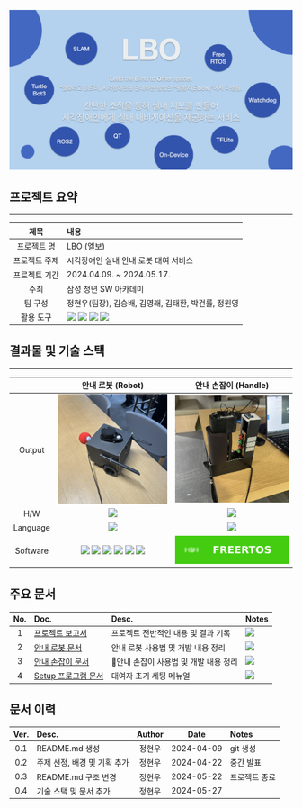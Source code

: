 ![LBO Intro](./Docs/images/LBO%20Intro.jpeg)
## 프로젝트 요약

---
|제목|내용|
|:---:|:---|
|프로젝트 명|LBO (엘보)|
|프로젝트 주제|시각장애인 실내 안내 로봇 대여 서비스|
|프로젝트 기간|2024.04.09. ~ 2024.05.17.|
|주최|삼성 청년 SW 아카데미|
|팀 구성| 정현우(팀장), 김승배, 김영래, 김태환, 박건률, 정원영|
|활용 도구|<img src="https://img.shields.io/badge/gitlab-%23FC6D26?style=for-the-badge&logo=gitlab&logoColor=white"> <img src="https://img.shields.io/badge/jira-%230052CC?style=for-the-badge&logo=jira&logoColor=white"> <img src="https://img.shields.io/badge/gerrit-%23EEEEEE?style=for-the-badge&logo=gerrit&logoColor=black"> <img src="https://img.shields.io/badge/notion-%23000000?style=for-the-badge&logo=notion&logoColor=white">|

## 결과물 및 기술 스택
---
||안내 로봇 (Robot)|안내 손잡이 (Handle)|
|:---:|:---:|:---:|
|Output|![Image_Robot](./Docs/images/안내%20로봇.jpg)|![Image_Handle](./Docs/images/안내%20손잡이.jpg)|
|H/W|<img src="https://img.shields.io/badge/jetson_nano-%2376B900?style=for-the-badge&logo=nvidia&logoColor=white">|<img src="https://img.shields.io/badge/esp32-%23E7352C?style=for-the-badge&logo=espressif&logoColor=white">|
|Language|<img src="https://img.shields.io/badge/python-%233776AB?style=for-the-badge&logo=python&logoColor=white">|<img src="https://img.shields.io/badge/c%2B%2B-%2300599C?style=for-the-badge&logo=cplusplus&logoColor=white">|
|Software|<img src="https://img.shields.io/badge/Ubuntu--20.04-%23E95420?style=for-the-badge&logo=ubuntu&logoColor=white"> <img src="https://img.shields.io/badge/ROS2--Foxy-%2322314E?style=for-the-badge&logo=ROS"> <img src="https://img.shields.io/badge/opencv-%235C3EE8?style=for-the-badge&logo=opencv&logoColor=white"> <img src="https://img.shields.io/badge/tensorflow_lite-%23FF6F00?style=for-the-badge&logo=tensorflow&logoColor=white"> <img src="https://img.shields.io/badge/gtts-%234285F4?style=for-the-badge&logo=googlecloud&logoColor=white">  <img src="https://img.shields.io/badge/Qt-41CD52?style=for-the-badge&logo=qt&logoColor=white">|<img src="./Docs/images/Badge_FreeRTOS.svg" alt="freeRTOS" style="max-width: 100%;">|

## 주요 문서
|No.|Doc.|Desc.|Notes|
|:---:|:---|:---|:---|
|1|[프로젝트 보고서](./Docs/Project%20Report.md)|프로젝트 전반적인 내용 및 결과 기록| <img src="https://img.shields.io/badge/작성 완료-%41CD52?style=for-the-badge&logoColor=white">|
|2|[안내 로봇 문서](./Robot/README.md)|안내 로봇 사용법 및 개발 내용 정리| <img src="https://img.shields.io/badge/작성 예정-%23E7352C?style=for-the-badge&logoColor=white">|
|3|[안내 손잡이 문서](./Handle/README.md)|안내 손잡이 사용법 및 개발 내용 정리| <img src="https://img.shields.io/badge/작성 완료-%41CD52?style=for-the-badge&logoColor=white">|
|4|[Setup 프로그램 문서](./Qt/README.md)|대여자 초기 세팅 메뉴얼| <img src="https://img.shields.io/badge/작성 완료-%41CD52?style=for-the-badge&logoColor=white">|
<!-- 
<img src="https://img.shields.io/badge/작성 예정-%23E7352C?style=for-the-badge&logoColor=white">
<img src="https://img.shields.io/badge/현재 작성 중-%23FF6F00?style=for-the-badge&logoColor=white">
<img src="https://img.shields.io/badge/작성 완료-%41CD52?style=for-the-badge&logoColor=white">
 -->
## 문서 이력
|Ver.|Desc.|Author|Date|Notes|
|:---:|:---|:---:|:---:|:---|
|0.1|README.md 생성|정현우|2024-04-09|git 생성|
|0.2|주제 선정, 배경 및 기획 추가|정현우|2024-04-22|중간 발표|
|0.3|README.md 구조 변경|정현우|2024-05-22|프로젝트 종료|
|0.4|기술 스택 및 문서 추가|정현우|2024-05-27||
